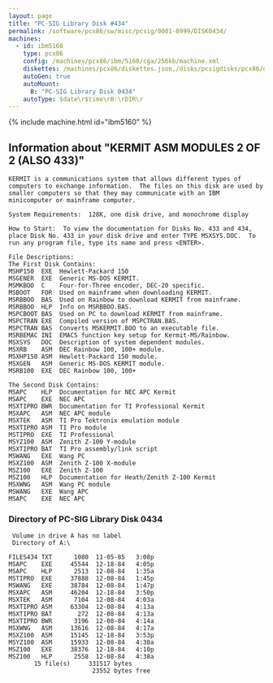 ```yaml
---
layout: page
title: "PC-SIG Library Disk #434"
permalink: /software/pcx86/sw/misc/pcsig/0001-0999/DISK0434/
machines:
  - id: ibm5160
    type: pcx86
    config: /machines/pcx86/ibm/5160/cga/256kb/machine.xml
    diskettes: /machines/pcx86/diskettes.json,/disks/pcsigdisks/pcx86/diskettes.json
    autoGen: true
    autoMount:
      B: "PC-SIG Library Disk 0434"
    autoType: $date\r$time\rB:\rDIR\r
---
```


{% include machine.html id="ibm5160" %}

## Information about "KERMIT ASM MODULES 2 OF 2 (ALSO 433)"

    KERMIT is a communications system that allows different types of
    computers to exchange information.  The files on this disk are used by
    smaller computers so that they may communicate with an IBM
    minicomputer or mainframe computer.
    
    System Requirements:  128K, one disk drive, and monochrome display
    
    How to Start:  To view the documentation for Disks No. 433 and 434,
    place Disk No. 433 in your disk drive and enter TYPE MSXSYS.DOC.  To
    run any program file, type its name and press <ENTER>.
    
    File Descriptions:
    The First Disk Contains:
    MSHP150  EXE  Hewlett-Packard 150
    MSGENER  EXE  Generic MS-DOS KERMIT.
    MSMKBOO  C    Four-for-Three encoder, DEC-20 specific.
    MSBOOT   FOR  Used on mainframe when downloading KERMIT.
    MSRBBOO  BAS  Used on Rainbow to download KERMIT from mainframe.
    MSRBBOO  HLP  Info on MSRBBOO.BAS.
    MSPCBOOT BAS  Used on PC to download KERMIT from mainframe.
    MSPCTRAN EXE  Compiled version of MSPCTRAN.BAS.
    MSPCTRAN BAS  Converts MSKERMIT.BOO to an executable file.
    MSRBEMAC INI  EMACS function key setup for Kermit-MS/Rainbow.
    MSXSYS   DOC  Description of system dependent modules.
    MSXRB    ASM  DEC Rainbow 100, 100+ module.
    MSXHP150 ASM  Hewlett-Packard 150 module.
    MSXGEN   ASM  Generic MS-DOS KERMIT module.
    MSRB100  EXE  DEC Rainbow 100, 100+
    
    The Second Disk Contains:
    MSAPC    HLP  Documentation for NEC APC Kermit
    MSAPC    EXE  NEC APC
    MSXTIPRO BWR  Documentation for TI Professional Kermit
    MSXAPC   ASM  NEC APC module
    MSXTEK   ASM  TI Pro Tektronix emulation module
    MSXTIPRO ASM  TI Pro module
    MSTIPRO  EXE  TI Professional
    MSYZ100  ASM  Zenith Z-100 Y-module
    MSXTIPRO BAT  TI Pro assembly/link script
    MSWANG   EXE  Wang PC
    MSXZ100  ASM  Zenith Z-100 X-module
    MSZ100   EXE  Zenith Z-100
    MSZ100   HLP  Documentation for Heath/Zenith Z-100 Kermit
    MSXWNG   ASM  Wang PC module
    MSWANG   EXE  Wang APC
    MSAPC    EXE  NEC APC

### Directory of PC-SIG Library Disk 0434

     Volume in drive A has no label
     Directory of A:\

    FILES434 TXT      1080  11-05-85   3:08p
    MSAPC    EXE     45544  12-18-84   4:05p
    MSAPC    HLP      2513  12-08-84   1:35a
    MSTIPRO  EXE     37888  12-08-84   1:45p
    MSWANG   EXE     38784  12-08-84   1:47p
    MSXAPC   ASM     46204  12-18-84   3:50p
    MSXTEK   ASM      7104  12-08-84   4:03a
    MSXTIPRO ASM     63304  12-08-84   4:13a
    MSXTIPRO BAT       272  12-08-84   4:13a
    MSXTIPRO BWR      3196  12-08-84   4:14a
    MSXWNG   ASM     13616  12-08-84   4:17a
    MSXZ100  ASM     15145  12-18-84   3:53p
    MSYZ100  ASM     15933  12-08-84   4:30a
    MSZ100   EXE     38376  12-18-84   4:10p
    MSZ100   HLP      2558  12-08-84   4:38a
           15 file(s)     331517 bytes
                           23552 bytes free
